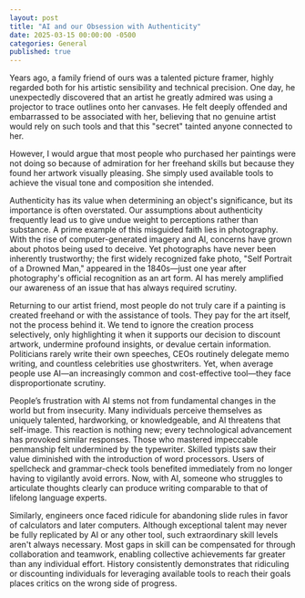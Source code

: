 ```yaml
---
layout: post
title: "AI and our Obsession with Authenticity"
date: 2025-03-15 00:00:00 -0500
categories: General
published: true
---
```


Years ago, a family friend of ours was a talented picture framer, highly regarded both for his artistic sensibility and technical precision. One day, he unexpectedly discovered that an artist he greatly admired was using a projector to trace outlines onto her canvases. He felt deeply offended and embarrassed to be associated with her, believing that no genuine artist would rely on such tools and that this "secret" tainted anyone connected to her.

However, I would argue that most people who purchased her paintings were not doing so because of admiration for her freehand skills but because they found her artwork visually pleasing. She simply used available tools to achieve the visual tone and composition she intended.

Authenticity has its value when determining an object's significance, but its importance is often overstated. Our assumptions about authenticity frequently lead us to give undue weight to perceptions rather than substance. A prime example of this misguided faith lies in photography. With the rise of computer-generated imagery and AI, concerns have grown about photos being used to deceive. Yet photographs have never been inherently trustworthy; the first widely recognized fake photo, "Self Portrait of a Drowned Man," appeared in the 1840s—just one year after photography's official recognition as an art form. AI has merely amplified our awareness of an issue that has always required scrutiny.

Returning to our artist friend, most people do not truly care if a painting is created freehand or with the assistance of tools. They pay for the art itself, not the process behind it. We tend to ignore the creation process selectively, only highlighting it when it supports our decision to discount artwork, undermine profound insights, or devalue certain information. Politicians rarely write their own speeches, CEOs routinely delegate memo writing, and countless celebrities use ghostwriters. Yet, when average people use AI—an increasingly common and cost-effective tool—they face disproportionate scrutiny.

People’s frustration with AI stems not from fundamental changes in the world but from insecurity. Many individuals perceive themselves as uniquely talented, hardworking, or knowledgeable, and AI threatens that self-image. This reaction is nothing new; every technological advancement has provoked similar responses. Those who mastered impeccable penmanship felt undermined by the typewriter. Skilled typists saw their value diminished with the introduction of word processors. Users of spellcheck and grammar-check tools benefited immediately from no longer having to vigilantly avoid errors. Now, with AI, someone who struggles to articulate thoughts clearly can produce writing comparable to that of lifelong language experts.

Similarly, engineers once faced ridicule for abandoning slide rules in favor of calculators and later computers. Although exceptional talent may never be fully replicated by AI or any other tool, such extraordinary skill levels aren't always necessary. Most gaps in skill can be compensated for through collaboration and teamwork, enabling collective achievements far greater than any individual effort. History consistently demonstrates that ridiculing or discounting individuals for leveraging available tools to reach their goals places critics on the wrong side of progress.
